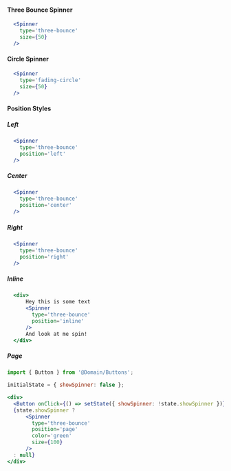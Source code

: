 #### Three Bounce Spinner

```jsx
  <Spinner
    type='three-bounce'
    size={50}
  />
```

#### Circle Spinner

```jsx
  <Spinner
    type='fading-circle'
    size={50}
  />
```

#### Position Styles

##### Left

```jsx
  <Spinner
    type='three-bounce'
    position='left'
  />
```

##### Center

```jsx
  <Spinner
    type='three-bounce'
    position='center'
  />
```

##### Right

```jsx
  <Spinner
    type='three-bounce'
    position='right'
  />
```

##### Inline

```jsx
  <div>
      Hey this is some text
      <Spinner
        type='three-bounce'
        position='inline'
      />
      And look at me spin!
  </div>
```

##### Page

```jsx
import { Button } from '@Domain/Buttons';

initialState = { showSpinner: false };

<div>
  <Button onClick={() => setState({ showSpinner: !state.showSpinner })}>{state.showSpinner ? 'Hide' : 'Show'} Page Spinner</Button>
  {state.showSpinner ? 
      <Spinner 
        type='three-bounce'
        position='page' 
        color='green' 
        size={100} 
      /> 
  : null}
</div>
```
